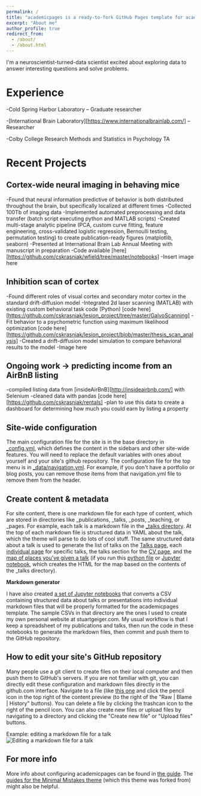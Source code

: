 ```yaml
---
permalink: /
title: "academicpages is a ready-to-fork GitHub Pages template for academic personal websites"
excerpt: "About me"
author_profile: true
redirect_from: 
  - /about/
  - /about.html
---
```


I'm a neuroscientist-turned-data scientist excited about exploring data to answer interesting questions and solve problems.

Experience
======

-Cold Spring Harbor Laboratory – Graduate researcher

-[International Brain Laboratory][https://www.internationalbrainlab.com/] – Researcher				            

-Colby College Research Methods and Statistics in Psychology TA


Recent Projects
======
Cortex-wide neural imaging in behaving mice
----
-Found that neural information predictive of behavior is both distributed throughout the brain, but specifically localized at different times
-Collected 100Tb of imaging data
-Implemented automated preprocessing and data transfer (batch script executing python and MATLAB scripts)
-Created multi-stage analytic pipeline (PCA, custom curve fitting, feature engineering, cross-validated logistic regression, Bernoulli testing, permutation testing) to create publication-ready figures (matplotlib, seaborn)
-Presented at International Brain Lab Annual Meeting with manuscript in preparation
-Code available [here][https://github.com/cskrasniak/wfield/tree/master/notebooks]
-Insert image here

Inhibition scan of cortex
----
-Found different roles of visual cortex and secondary motor cortex in the standard drift-diffusion model
-Integrated 2d laser scanning (MATLAB) with existing custom behavioral task code (Python) [code here][https://github.com/cskrasniak/lesion_project/tree/master/GalvoScanning]
-Fit behavior to a psychometric function using maximum likelihood optimization [code here][https://github.com/cskrasniak/lesion_project/blob/master/thesis_scan_analysis]
-Created a drift-diffusion model simulation to compare behavioral results to the model
-Image here

Ongoing work -> predicting income from an AirBnB listing
----
-compiled listing data from [insideAirBnB][http://insideairbnb.com/] with Selenium
-cleaned data with pandas [code here][https://github.com/cskrasniak/rentals]
-plan to use this data to create a dashboard for determining how much you could earn by listing a property


Site-wide configuration
------
The main configuration file for the site is in the base directory in [_config.yml](https://github.com/academicpages/academicpages.github.io/blob/master/_config.yml), which defines the content in the sidebars and other site-wide features. You will need to replace the default variables with ones about yourself and your site's github repository. The configuration file for the top menu is in [_data/navigation.yml](https://github.com/academicpages/academicpages.github.io/blob/master/_data/navigation.yml). For example, if you don't have a portfolio or blog posts, you can remove those items from that navigation.yml file to remove them from the header. 

Create content & metadata
------
For site content, there is one markdown file for each type of content, which are stored in directories like _publications, _talks, _posts, _teaching, or _pages. For example, each talk is a markdown file in the [_talks directory](https://github.com/academicpages/academicpages.github.io/tree/master/_talks). At the top of each markdown file is structured data in YAML about the talk, which the theme will parse to do lots of cool stuff. The same structured data about a talk is used to generate the list of talks on the [Talks page](https://academicpages.github.io/talks), each [individual page](https://academicpages.github.io/talks/2012-03-01-talk-1) for specific talks, the talks section for the [CV page](https://academicpages.github.io/cv), and the [map of places you've given a talk](https://academicpages.github.io/talkmap.html) (if you run this [python file](https://github.com/academicpages/academicpages.github.io/blob/master/talkmap.py) or [Jupyter notebook](https://github.com/academicpages/academicpages.github.io/blob/master/talkmap.ipynb), which creates the HTML for the map based on the contents of the _talks directory).

**Markdown generator**

I have also created [a set of Jupyter notebooks](https://github.com/academicpages/academicpages.github.io/tree/master/markdown_generator
) that converts a CSV containing structured data about talks or presentations into individual markdown files that will be properly formatted for the academicpages template. The sample CSVs in that directory are the ones I used to create my own personal website at stuartgeiger.com. My usual workflow is that I keep a spreadsheet of my publications and talks, then run the code in these notebooks to generate the markdown files, then commit and push them to the GitHub repository.

How to edit your site's GitHub repository
------
Many people use a git client to create files on their local computer and then push them to GitHub's servers. If you are not familiar with git, you can directly edit these configuration and markdown files directly in the github.com interface. Navigate to a file (like [this one](https://github.com/academicpages/academicpages.github.io/blob/master/_talks/2012-03-01-talk-1.md) and click the pencil icon in the top right of the content preview (to the right of the "Raw | Blame | History" buttons). You can delete a file by clicking the trashcan icon to the right of the pencil icon. You can also create new files or upload files by navigating to a directory and clicking the "Create new file" or "Upload files" buttons. 

Example: editing a markdown file for a talk
![Editing a markdown file for a talk](/images/editing-talk.png)

For more info
------
More info about configuring academicpages can be found in [the guide](https://academicpages.github.io/markdown/). The [guides for the Minimal Mistakes theme](https://mmistakes.github.io/minimal-mistakes/docs/configuration/) (which this theme was forked from) might also be helpful.
